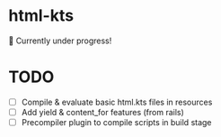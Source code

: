# html-kts
🚧 Currently under progress!

# TODO
- [ ] Compile & evaluate basic html.kts files in resources
- [ ] Add yield & content_for features (from rails)
- [ ] Precompiler plugin to compile scripts in build stage
